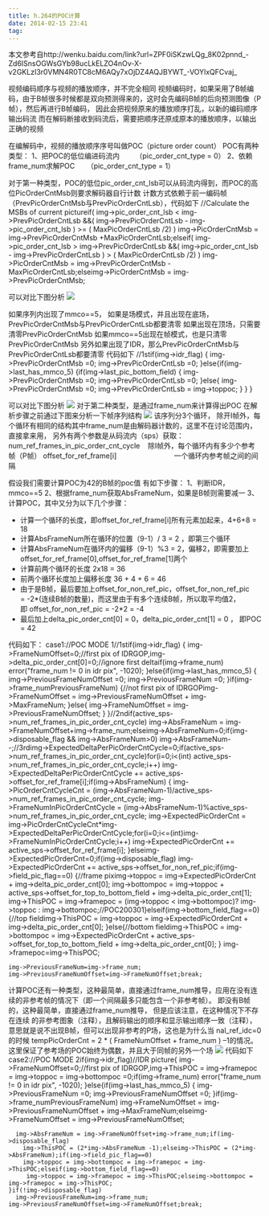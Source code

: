 ```yaml
---
title: h.264的POC计算
date: 2014-02-15 23:41
tag: 
---
```


本文参考自http://wenku.baidu.com/link?url=ZPF0iSKzwLQg_8K02pnnd_-Zd6ISnsOGWsGYb98ucLkELZO4nOv-X-v2GKLzI3r0VMN4R0TC8cM6AQy7xOjDZ4AQJBYWT_-VOYlxQFCvaj_

视频编码顺序与视频的播放顺序，并不完全相同
视频编码时，如果采用了B帧编码，由于B帧很多时候都是双向预测得来的，这时会先编码B帧的后向预测图像（P帧），然后再进行B帧编码，
因此会把视频原来的播放顺序打乱，以新的编码顺序输出码流
而在解码断接收到码流后，需要把顺序还原成原本的播放顺序，以输出正确的视频

在编解码中，视频的播放顺序序号叫做POC（picture order count）
POC有两种类型：
1、把POC的低位编进码流内        （pic_order_cnt_type = 0）
2、依赖frame_num求解POC      （pic_order_cnt_type = 1）

对于第一种类型，POC的低位pic_order_cnt_lsb可以从码流内得到，而POC的高位PicOrderCntMsb则要求解码器自行计数
计数方式依赖于前一编码帧（PrevPicOrderCntMsb与PrevPicOrderCntLsb），代码如下
//Calculate the MSBs of current pictureif( img->pic_order_cnt_lsb  <  img->PrevPicOrderCntLsb  &&( img->PrevPicOrderCntLsb - img->pic_order_cnt_lsb )  >=  ( MaxPicOrderCntLsb /2) )
      img->PicOrderCntMsb = img->PrevPicOrderCntMsb +MaxPicOrderCntLsb;elseif( img->pic_order_cnt_lsb  >  img->PrevPicOrderCntLsb  &&( img->pic_order_cnt_lsb - img->PrevPicOrderCntLsb )  >  ( MaxPicOrderCntLsb /2) )
      img->PicOrderCntMsb = img->PrevPicOrderCntMsb -MaxPicOrderCntLsb;elseimg->PicOrderCntMsb = img->PrevPicOrderCntMsb;

可以对比下图分析
![](//images0.cnblogs.com/blog/421096/201402/151928055884191.jpg)

如果序列内出现了mmco==5，
如果是场模式，并且出现在底场，PrevPicOrderCntMsb与PrevPicOrderCntLsb都要清零
如果出现在顶场，只需要清零PrevPicOrderCntMsb
如果mmco==5出现在帧模式，也是只清零PrevPicOrderCntMsb
另外如果出现了IDR，那么PrevPicOrderCntMsb与PrevPicOrderCntLsb都要清零
代码如下
//1stif(img->idr_flag)
    {
      img->PrevPicOrderCntMsb =0;
      img->PrevPicOrderCntLsb =0;
    }else{if(img->last_has_mmco_5) 
      {if(img->last_pic_bottom_field)
        {
          img->PrevPicOrderCntMsb =0;
          img->PrevPicOrderCntLsb =0;
        }else{
          img->PrevPicOrderCntMsb =0;
          img->PrevPicOrderCntLsb = img->toppoc;
        }
      }
    }

可以对比下图分析
![](//images0.cnblogs.com/blog/421096/201402/151951403047258.jpg)
对于第二种类型，是通过frame_num来计算得出POC
在解析步骤之前通过下图来分析一下帧序列结构
![](//images0.cnblogs.com/blog/421096/201402/152024176528243.jpg)
该序列分3个循环，
除开I帧外，每个循环有相同的结构其中frame_num是由解码器计数的，这里不在讨论范围内，直接拿来用，
另外有两个参数是从码流内（sps）获取：
num_ref_frames_in_pic_order_cnt_cycle    除I帧外，每个循环内有多少个参考帧（P帧）
offset_for_ref_frame[i]                             一个循环内参考帧之间的间隔

假设我们需要计算POC为42的B帧的poc值
有如下步骤：
1、判断IDR，mmco==5
2、根据frame_num获取AbsFrameNum，如果是B帧则需要减一
3、计算POC，其中又分为以下几个步骤：

* 计算一个循环的长度，即offset_for_ref_frame[i]所有元素加起来，4+6+8 = 18
* 计算AbsFrameNum所在循环的位置（9-1）/ 3 = 2 ，即第三个循环
* 计算AbsFrameNum在循环内的偏移（9-1）%3 = 2，偏移2，即需要加上offset_for_ref_frame[0],offset_for_ref_frame[1]两个
* 计算前两个循环的长度 2x18 = 36
* 前两个循环长度加上偏移长度 36 + 4 + 6 = 46
* 由于是B帧，最后要加上offset_for_non_ref_pic，offset_for_non_ref_pic = -2*(连续B帧的数量)，而这里由于有多个连续B帧，所以取平均值2，即 offset_for_non_ref_pic = -2*2 = -4
* 最后加上delta_pic_order_cnt[0] = 0，delta_pic_order_cnt[1] = 0 ， 即POC = 42

代码如下：
case1://POC MODE 1//1stif(img->idr_flag)
    {
      img->FrameNumOffset=0;//first pix of IDRGOP,img->delta_pic_order_cnt[0]=0;//ignore first deltaif(img->frame_num)  error("frame_num != 0 in idr pix", -1020);
    }else{if(img->last_has_mmco_5)
      {
        img->PreviousFrameNumOffset =0;
        img->PreviousFrameNum =0;
      }if(img->frame_num<img->PreviousFrameNum)
      {//not first pix of IDRGOPimg->FrameNumOffset = img->PreviousFrameNumOffset + img->MaxFrameNum;
      }else{
        img->FrameNumOffset = img->PreviousFrameNumOffset;
      }
    }//2ndif(active_sps->num_ref_frames_in_pic_order_cnt_cycle) 
      img->AbsFrameNum = img->FrameNumOffset+img->frame_num;elseimg->AbsFrameNum=0;if(img->disposable_flag && img->AbsFrameNum>0)
      img->AbsFrameNum--;//3rdimg->ExpectedDeltaPerPicOrderCntCycle=0;if(active_sps->num_ref_frames_in_pic_order_cnt_cycle)for(i=0;i<(int) active_sps->num_ref_frames_in_pic_order_cnt_cycle;i++)
        img->ExpectedDeltaPerPicOrderCntCycle += active_sps->offset_for_ref_frame[i];if(img->AbsFrameNum)
    {
      img->PicOrderCntCycleCnt = (img->AbsFrameNum-1)/active_sps->num_ref_frames_in_pic_order_cnt_cycle;
      img->FrameNumInPicOrderCntCycle = (img->AbsFrameNum-1)%active_sps->num_ref_frames_in_pic_order_cnt_cycle;
      img->ExpectedPicOrderCnt = img->PicOrderCntCycleCnt*img->ExpectedDeltaPerPicOrderCntCycle;for(i=0;i<=(int)img->FrameNumInPicOrderCntCycle;i++)
        img->ExpectedPicOrderCnt += active_sps->offset_for_ref_frame[i];
    }elseimg->ExpectedPicOrderCnt=0;if(img->disposable_flag)
      img->ExpectedPicOrderCnt += active_sps->offset_for_non_ref_pic;if(img->field_pic_flag==0)
    {//frame piximg->toppoc = img->ExpectedPicOrderCnt + img->delta_pic_order_cnt[0];
      img->bottompoc = img->toppoc + active_sps->offset_for_top_to_bottom_field + img->delta_pic_order_cnt[1];
      img->ThisPOC = img->framepoc = (img->toppoc < img->bottompoc)? img->toppoc : img->bottompoc;//POC200301}elseif(img->bottom_field_flag==0)
    {//top fieldimg->ThisPOC = img->toppoc = img->ExpectedPicOrderCnt + img->delta_pic_order_cnt[0];
    }else{//bottom fieldimg->ThisPOC = img->bottompoc = img->ExpectedPicOrderCnt + active_sps->offset_for_top_to_bottom_field + img->delta_pic_order_cnt[0];
    }
    img->framepoc=img->ThisPOC;

    img->PreviousFrameNum=img->frame_num;
    img->PreviousFrameNumOffset=img->FrameNumOffset;break;




计算POC还有一种类型，这种最简单，直接通过frame_num推导，应用在没有连续的非参考帧的情况下（即一个间隔最多只能包含一个非参考帧）。
即没有B帧的，这种最简单，直接通过frame_num推导，
但是应该注意，在这种情况下不存在连续 的非参考图象（注释），且解码输出的顺序和显示输出顺序一致（注释），意思就是说不出现B帧，但可以出现非参考的P场，这也是为什么当 nal_ref_idc=0的时候
tempPicOrderCnt = 2 * ( FrameNumOffset + frame_num ) –1的情况。这里保证了参考场的POC始终为偶数，并且大于同帧的另外一个场
![](2014-02-15-h/421096-20190422210731169-1221617364.png)
代码如下
case2://POC MODE 2if(img->idr_flag)//IDR picture{
      img->FrameNumOffset=0;//first pix of IDRGOP,img->ThisPOC = img->framepoc = img->toppoc = img->bottompoc =0;if(img->frame_num)  error("frame_num != 0 in idr pix", -1020);
    }else{if(img->last_has_mmco_5)
      {
        img->PreviousFrameNum =0;
        img->PreviousFrameNumOffset =0;
      }if(img->frame_num<img->PreviousFrameNum)
        img->FrameNumOffset = img->PreviousFrameNumOffset + img->MaxFrameNum;elseimg->FrameNumOffset = img->PreviousFrameNumOffset;


      img->AbsFrameNum = img->FrameNumOffset+img->frame_num;if(img->disposable_flag)
        img->ThisPOC = (2*img->AbsFrameNum -1);elseimg->ThisPOC = (2*img->AbsFrameNum);if(img->field_pic_flag==0)
        img->toppoc = img->bottompoc = img->framepoc = img->ThisPOC;elseif(img->bottom_field_flag==0)
         img->toppoc = img->framepoc = img->ThisPOC;elseimg->bottompoc = img->framepoc = img->ThisPOC;
    }if(!img->disposable_flag)
      img->PreviousFrameNum=img->frame_num;
    img->PreviousFrameNumOffset=img->FrameNumOffset;break;














